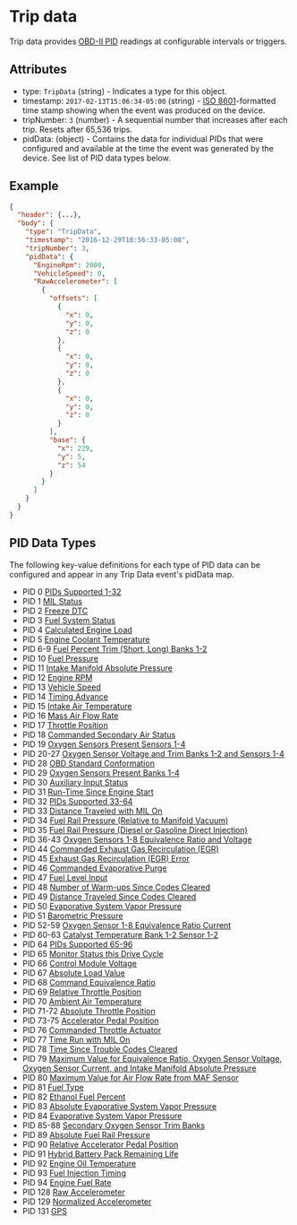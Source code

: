 # Trip data

Trip data provides [OBD-II PID](https://en.wikipedia.org/wiki/OBD-II_PIDs)
readings at  configurable intervals or triggers.

## Attributes

- type: `TripData` (string) - Indicates a type for this object.
- timestamp: `2017-02-13T15:06:34-05:00` (string) - [ISO 8601](https://en.wikipedia.org/wiki/ISO_8601)-formatted time stamp showing when the event was produced on the device.
- tripNumber: `3` (number) - A sequential number that increases after each trip. Resets after 65,536 trips.
- pidData: (object) - Contains the data for individual PIDs that were configured and available at the time the event was generated by the device. See list of PID data types below.

## Example

```json
{
  "header": {...},
  "body": {
    "type": "TripData",
    "timestamp": "2016-12-29T10:56:33-05:00",
    "tripNumber": 3,
    "pidData": {
      "EngineRpm": 2000,
      "VehicleSpeed": 0,
      "RawAccelerometer": [
        {
          "offsets": [
            {
              "x": 0,
              "y": 0,
              "z": 0
            },
            {
              "x": 0,
              "y": 0,
              "z": 0
            },
            {
              "x": 0,
              "y": 0,
              "z": 0
            }
          ],
          "base": {
            "x": 229,
            "y": 5,
            "z": 54
          }
        }
      ]
    }
  }
}
```

## PID Data Types

The following key-value definitions for each type of PID data can be configured
and appear in any Trip Data event's pidData map.

- PID 0 [PIDs Supported 1-32](pid-data.md#pids-supported-1-32)
- PID 1 [MIL Status](pid-data.md#mil-status)
- PID 2 [Freeze DTC](pid-data.md#freeze-dtc)
- PID 3 [Fuel System Status](pid-data.md#fuel-system-status)
- PID 4 [Calculated Engine Load](pid-data.md#calculated-engine-load)
- PID 5 [Engine Coolant Temperature](pid-data.md#engine-coolant-temp)
- PID 6-9 [Fuel Percent Trim (Short, Long) Banks 1-2](pid-data.md#fuel-percent-trim-sl-b1b2)
- PID 10 [Fuel Pressure](pid-data.md#fuel-pressure)
- PID 11 [Intake Manifold Absolute Pressure](pid-data.md#intake-manifold-abs-pressure)
- PID 12 [Engine RPM](pid-data.md#engine-rpm)
- PID 13 [Vehicle Speed](pid-data.md#vehicle-speed)
- PID 14 [Timing Advance](pid-data.md#timing-advance)
- PID 15 [Intake Air Temperature](pid-data.md#intake-air-temp)
- PID 16 [Mass Air Flow Rate](pid-data.md#mass-air-flow-rate)
- PID 17 [Throttle Position](pid-data.md#throttle-position)
- PID 18 [Commanded Secondary Air Status](pid-data.md#commanded-secondary-air-status)
- PID 19 [Oxygen Sensors Present Sensors 1-4](pid-data.md#oxygen-sensors-present-s1-4)
- PID 20-27 [Oxygen Sensor Voltage and Trim Banks 1-2 and Sensors 1-4](pid-data.md#oxygen-sensor-volts-and-trim)
- PID 28 [OBD Standard Conformation](pid-data.md#obd-standard-conformation)
- PID 29 [Oxygen Sensors Present Banks 1-4](pid-data.md#oxygen-sensors-present-banks-1-4)
- PID 30 [Auxiliary Input Status](pid-data.md#auxiliary-input-status)
- PID 31 [Run-Time Since Engine Start](pid-data.md#run-time-since-engine-start)
- PID 32 [PIDs Supported 33-64](pid-data.md#pids-supported-33-64)
- PID 33 [Distance Traveled with MIL On](pid-data.md#distance-traveled-with-mil-on)
- PID 34 [Fuel Rail Pressure (Relative to Manifold Vacuum)](pid-data.md#fuel-rail-pressure-relative-manifold-vacuum)
- PID 35 [Fuel Rail Pressure (Diesel or Gasoline Direct Injection)](pid-data.md#fuel-rail-pressure-diesel-gas-direct-injection)
- PID 36-43 [Oxygen Sensors 1-8 Equivalence Ratio and Voltage](pid-data.md#oxygen-sensor-1-8-equivalence-ratio-voltage)
- PID 44 [Commanded Exhaust Gas Recirculation (EGR)](pid-data.md#commanded-egr)
- PID 45 [Exhaust Gas Recirculation (EGR) Error](pid-data.md#egr-error)
- PID 46 [Commanded Evaporative Purge](pid-data.md#commanded-evap-purge)
- PID 47 [Fuel Level Input](pid-data.md#fuel-level-input)
- PID 48 [Number of Warm-ups Since Codes Cleared](pid-data.md#num-warmups-since-codes-cleared)
- PID 49 [Distance Traveled Since Codes Cleared](pid-data.md#dist-since-codes-cleared)
- PID 50 [Evaporative System Vapor Pressure](pid-data.md#evap-vapor-pressure)
- PID 51 [Barometric Pressure](pid-data.md#barometric-pressure)
- PID 52-59 [Oxygen Sensor 1-8 Equivalence Ratio Current](pid-data.md#oxygen-sensor-1-8-equivalence-ratio-current)
- PID 60-63 [Catalyst Temperature Bank 1-2 Sensor 1-2](pid-data.md#catalyst-temp-bank-sensor)
- PID 64 [PIDs Supported 65-96](pid-data.md#pids-supported-65-96)
- PID 65 [Monitor Status this Drive Cycle](pid-data.md#monitor-status-drive)
- PID 66 [Control Module Voltage](pid-data.md#control-module-voltage)
- PID 67 [Absolute Load Value](pid-data.md#absolute-load-value)
- PID 68 [Command Equivalence Ratio](pid-data.md#command-equivalence-ratio)
- PID 69 [Relative Throttle Position](pid-data.md#relative-throttle-position)
- PID 70 [Ambient Air Temperature](pid-data.md#ambient-air-temp)
- PID 71-72 [Absolute Throttle Position](pid-data.md#absolute-throttle-position)
- PID 73-75 [Accelerator Pedal Position](pid-data.md#accelerator-pedal-position)
- PID 76 [Commanded Throttle Actuator](pid-data.md#commanded-throttle-actuator)
- PID 77 [Time Run with MIL On](pid-data.md#time-run-with-mil-on)
- PID 78 [Time Since Trouble Codes Cleared](pid-data.md#time-since-dtc-cleared)
- PID 79 [Maximum Value for Equivalence Ratio, Oxygen Sensor Voltage, Oxygen Sensor Current, and Intake Manifold Absolute Pressure](pid-data.md#max-er-o2-volts-o2current-intake-abs-pressure)
- PID 80 [Maximum Value for Air Flow Rate from MAF Sensor](pid-data.md#max-of-air-flow-rate-maf)
- PID 81 [Fuel Type](pid-data.md#fuel-type)
- PID 82 [Ethanol Fuel Percent](pid-data.md#ethanol-fuel-percent)
- PID 83 [Absolute Evaporative System Vapor Pressure](pid-data.md#absolute-evap-vapor-pressure)
- PID 84 [Evaporative System Vapor Pressure](pid-data.md#evap-vapor-pressure)
- PID 85-88 [Secondary Oxygen Sensor Trim Banks](pid-data.md#secondary-oxygen-sensor-trim-banks)
- PID 89 [Absolute Fuel Rail Pressure](pid-data.md#absolute-fuel-rail-pressure)
- PID 90 [Relative Accelerator Pedal Position](pid-data.md#relative-accelerator-pedal-position)
- PID 91 [Hybrid Battery Pack Remaining Life](pid-data.md#hybrid-battery-pack-life)
- PID 92 [Engine Oil Temperature](pid-data.md#engine-oil-temp)
- PID 93 [Fuel Injection Timing](pid-data.md#fuel-injection-timing)
- PID 94 [Engine Fuel Rate](pid-data.md#engine-fuel-rate)
- PID 128 [Raw Accelerometer](pid-data.md#raw-accelerometer)
- PID 129 [Normalized Accelerometer](pid-data.md#normalized-accelerometer)
- PID 131 [GPS](pid-data.md#gps)
